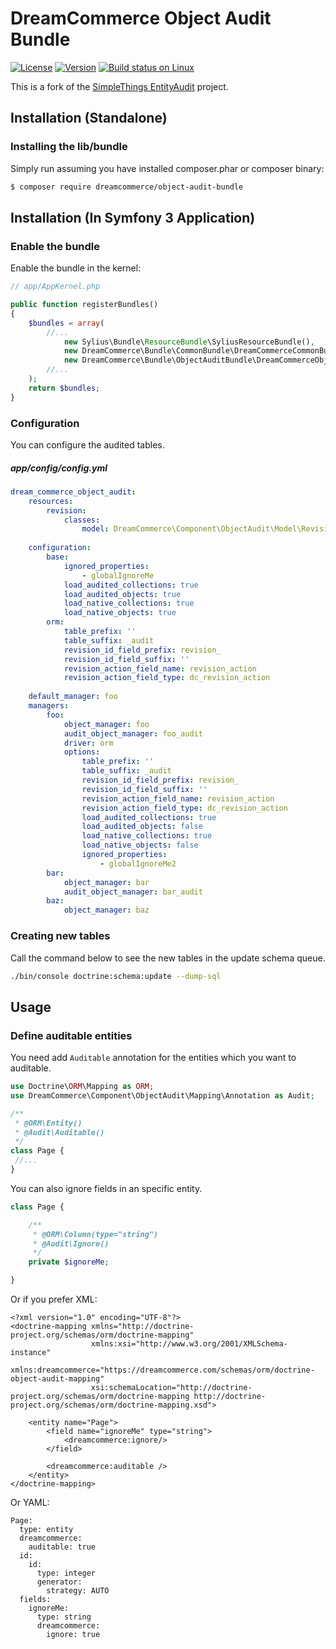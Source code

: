 # DreamCommerce Object Audit Bundle

[![License](https://img.shields.io/packagist/l/dreamcommerce/object-audit-bundle.svg)](https://packagist.org/packages/dreamcommerce/object-audit-bundle)
[![Version](https://img.shields.io/packagist/vpre/dreamcommerce/object-audit-bundle.svg)](https://packagist.org/packages/dreamcommerce/object-audit-bundle)
[![Build status on Linux](https://img.shields.io/travis/dreamcommerce/object-audit-bundle/master.svg)](http://travis-ci.org/dreamcommerce/object-audit-bundle)

This is a fork of the [SimpleThings EntityAudit](https://github.com/simplethings/EntityAudit) project.

## Installation (Standalone)

### Installing the lib/bundle

Simply run assuming you have installed composer.phar or composer binary:

``` bash
$ composer require dreamcommerce/object-audit-bundle
```

## Installation (In Symfony 3 Application)

### Enable the bundle

Enable the bundle in the kernel:

``` php
// app/AppKernel.php

public function registerBundles()
{
    $bundles = array(
        //...
            new Sylius\Bundle\ResourceBundle\SyliusResourceBundle(),
            new DreamCommerce\Bundle\CommonBundle\DreamCommerceCommonBundle(),
            new DreamCommerce\Bundle\ObjectAuditBundle\DreamCommerceObjectAuditBundle(),
        //...
    );
    return $bundles;
}
```

### Configuration

You can configure the audited tables. 

##### app/config/config.yml
```yml
dream_commerce_object_audit:
    resources:
        revision:
            classes:
                model: DreamCommerce\Component\ObjectAudit\Model\Revision
         
    configuration:
        base:
            ignored_properties:
                - globalIgnoreMe
            load_audited_collections: true
            load_audited_objects: true
            load_native_collections: true
            load_native_objects: true
        orm:
            table_prefix: ''
            table_suffix: _audit
            revision_id_field_prefix: revision_
            revision_id_field_suffix: ''
            revision_action_field_name: revision_action
            revision_action_field_type: dc_revision_action
            
    default_manager: foo
    managers:
        foo:
            object_manager: foo
            audit_object_manager: foo_audit
            driver: orm
            options:
                table_prefix: ''
                table_suffix: _audit
                revision_id_field_prefix: revision_
                revision_id_field_suffix: ''
                revision_action_field_name: revision_action
                revision_action_field_type: dc_revision_action
                load_audited_collections: true
                load_audited_objects: false
                load_native_collections: true
                load_native_objects: false
                ignored_properties:
                    - globalIgnoreMe2
        bar:
            object_manager: bar
            audit_object_manager: bar_audit
        baz:
            object_manager: baz      
```

### Creating new tables

Call the command below to see the new tables in the update schema queue.

```bash
./bin/console doctrine:schema:update --dump-sql 
```

## Usage

### Define auditable entities
 
You need add `Auditable` annotation for the entities which you want to auditable.
  
```php
use Doctrine\ORM\Mapping as ORM;
use DreamCommerce\Component\ObjectAudit\Mapping\Annotation as Audit;

/**
 * @ORM\Entity()
 * @Audit\Auditable()
 */
class Page {
 //...
}
```

You can also ignore fields in an specific entity.
 
```php
class Page {

    /**
     * @ORM\Column(type="string")
     * @Audit\Ignore()
     */
    private $ignoreMe;

}
``` 

Or if you prefer XML:

```
<?xml version="1.0" encoding="UTF-8"?>
<doctrine-mapping xmlns="http://doctrine-project.org/schemas/orm/doctrine-mapping"
                  xmlns:xsi="http://www.w3.org/2001/XMLSchema-instance"
                  xmlns:dreamcommerce="https://dreamcommerce.com/schemas/orm/doctrine-object-audit-mapping"
                  xsi:schemaLocation="http://doctrine-project.org/schemas/orm/doctrine-mapping http://doctrine-project.org/schemas/orm/doctrine-mapping.xsd">

    <entity name="Page">
        <field name="ignoreMe" type="string">
            <dreamcommerce:ignore/>
        </field>
        
        <dreamcommerce:auditable />
    </entity>
</doctrine-mapping>
```

Or YAML:

```
Page:
  type: entity
  dreamcommerce:
    auditable: true
  id:
    id:
      type: integer
      generator:
        strategy: AUTO
  fields:
    ignoreMe:
      type: string
      dreamcommerce:
        ignore: true
```
